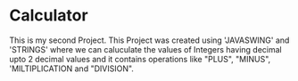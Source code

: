 # Calculator
This is my second Project.
This Project was created using 'JAVASWING' and 'STRINGS' where we can caluculate the values of Integers having decimal upto 2 decimal values and it contains operations like "PLUS", "MINUS", 'MILTIPLICATION and "DIVISION".
